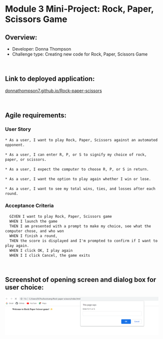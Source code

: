 # Module 3 Mini-Project: Rock, Paper, Scissors Game

## Overview:
* Developer: Donna Thompson
* Challenge type: Creating new code for Rock, Paper, Scissors Game

<br/>

## Link to deployed application:
[donnathompson7.github.io/Rock-paper-scissors](https://donnathompson7.github.io/Rock-paper-scissors)

<br/>

## Agile requirements:
### User Story

```
* As a user, I want to play Rock, Paper, Scissors against an automated opponent.

* As a user, I can enter R, P, or S to signify my choice of rock, paper, or scissors.

* As a user, I expect the computer to choose R, P, or S in return.

* As a user, I want the option to play again whether I win or lose.

* As a user, I want to see my total wins, ties, and losses after each round.
```

### Acceptance Criteria

```
  GIVEN I want to play Rock, Paper, Scissors game
  WHEN I launch the game
  THEN I am presented with a prompt to make my choice, see what the computer chose, and who won
  WHEN I finish a round,
  THEN the score is displayed and I'm prompted to confirm if I want to play again. 
  WHEN I click OK, I play again
  WHEN I I click Cancel, the game exits
```

<br/>

## Screenshot of opening screen and dialog box for user choice:
![Donna Thompson - Portfolio](./assets/rock-paper-scissors-screenshot1.png)

```


